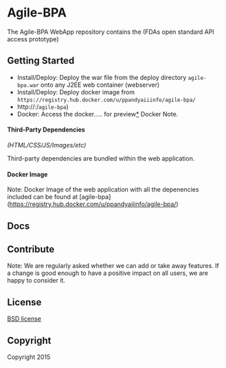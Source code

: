 Agile-BPA
==========

The Agile-BPA WebApp repository contains the (FDAs open standard API access prototype)


## Getting Started

- Install/Deploy: Deploy the war file from the deploy directory `agile-bpa.war` onto any J2EE web container (webserver)
- Install/Deploy: Deploy docker image from  `https://registry.hub.docker.com/u/ppandyaiiinfo/agile-bpa/`
- http://<hostname>:<port>/`agile-bpa`)
- Docker: Access the docker..... for preview[\*](#docker-note) Docker Note. 


#### Third-Party Dependencies

*(HTML/CSS/JS/Images/etc)*

Third-party dependencies are bundled within the web application. 


#### Docker Image

Note: Docker Image of the web application with all the depenencies included can be found at [agile-bpa] (https://registry.hub.docker.com/u/ppandyaiiinfo/agile-bpa/)


## Docs




## Contribute

Note: We are regularly asked whether we can add or take away features. If a change is good enough to have a positive impact on all users, we are happy to consider it.


## License

[BSD license](http://opensource.org/licenses/bsd-license.php)

## Copyright

Copyright <Triple-i> 2015 

